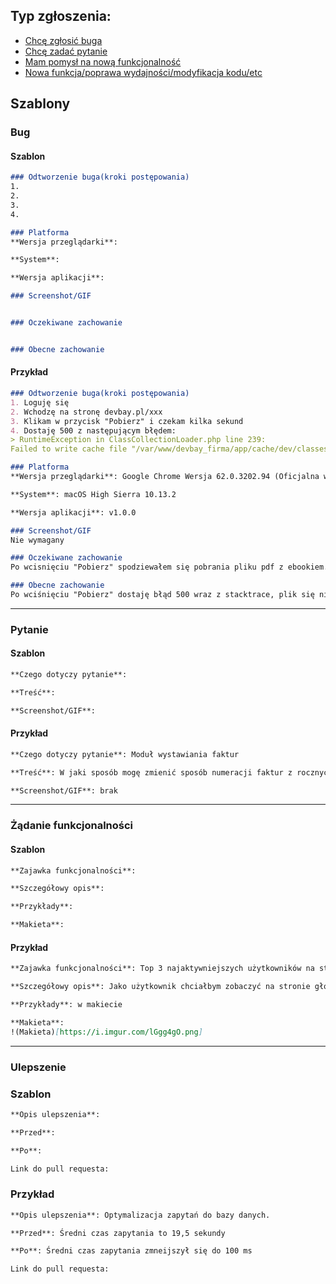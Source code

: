 ## Typ zgłoszenia:
 * [Chcę zgłosić buga](#bug)
 * [Chcę zadać pytanie](#pytanie)
 * [Mam pomysł na nową funkcjonalność](#żądanie-funkcjonalności)
 * [Nowa funkcja/poprawa wydajności/modyfikacja kodu/etc](#ulepszenie)
 
## Szablony
### Bug
#### Szablon
```markdown
### Odtworzenie buga(kroki postępowania)
1.
2.
3.
4.

### Platforma
**Wersja przeglądarki**: 

**System**: 

**Wersja aplikacji**: 

### Screenshot/GIF


### Oczekiwane zachowanie


### Obecne zachowanie


```

#### Przykład
```markdown
### Odtworzenie buga(kroki postępowania)
1. Loguję się
2. Wchodzę na stronę devbay.pl/xxx
3. Klikam w przycisk "Pobierz" i czekam kilka sekund
4. Dostaję 500 z następującym błędem:
> RuntimeException in ClassCollectionLoader.php line 239:
Failed to write cache file "/var/www/devbay_firma/app/cache/dev/classes.php".

### Platforma
**Wersja przeglądarki**: Google Chrome Wersja 62.0.3202.94 (Oficjalna wersja) (64-bitowa)

**System**: macOS High Sierra 10.13.2

**Wersja aplikacji**: v1.0.0

### Screenshot/GIF
Nie wymagany

### Oczekiwane zachowanie
Po wcisnięciu "Pobierz" spodziewałem się pobrania pliku pdf z ebookiem.

### Obecne zachowanie
Po wciśnięciu "Pobierz" dostaję błąd 500 wraz z stacktrace, plik się nie pobiera.

```

---

### Pytanie
#### Szablon
```markdown
**Czego dotyczy pytanie**: 

**Treść**:

**Screenshot/GIF**:

```
#### Przykład
```markdown
**Czego dotyczy pytanie**: Moduł wystawiania faktur

**Treść**: W jaki sposób mogę zmienić sposób numeracji faktur z rocznych na miesięczne? Czy dotychczasowe faktury zachowają swoją numerację?

**Screenshot/GIF**: brak

```
---

### Żądanie funkcjonalności
#### Szablon
```markdown
**Zajawka funkcjonalności**:

**Szczegółowy opis**:

**Przykłady**:

**Makieta**:

```
#### Przykład
```markdown
**Zajawka funkcjonalności**: Top 3 najaktywniejszych użytkowników na stronie głównej.

**Szczegółowy opis**: Jako użytkownik chciałbym zobaczyć na stronie głównej 3 najaktywniejszych użytkowników w miesiącu.

**Przykłady**: w makiecie

**Makieta**: 
!(Makieta)[https://i.imgur.com/lGgg4gO.png]

```
---

### Ulepszenie
### Szablon
```markdown
**Opis ulepszenia**: 

**Przed**:

**Po**:

Link do pull requesta: 
```

### Przykład
```markdown
**Opis ulepszenia**: Optymalizacja zapytań do bazy danych.

**Przed**: Średni czas zapytania to 19,5 sekundy

**Po**: Średni czas zapytania zmneijszył się do 100 ms

Link do pull requesta: 
```